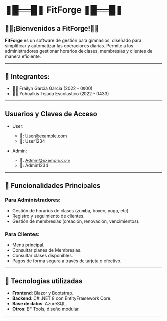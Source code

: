 #  ❚█══█❚ FitForge  ❚█══█❚ 

## 🏋🏽¡Bienvenidos a FitForge!🏋🏽

**FitForge** es un software de gestión para gimnasios, diseñado para simplificar y automatizar las operaciones diarias. Permite a los administradores gestionar horarios de clases, membresías y clientes de manera eficiente.

---

## 👥 Integrantes:
- 👨‍💻 Frailyn Garcia Garcia (2022 - 0000)
- 👨‍💻 Yohualkis Tejada Escolastico (2022 - 0433)

---

## Usuarios y Claves de Acceso
- User:
  - 👤: User@example.com
  - 🔑: User1234

- Admin:
  - 👤: Admin@example.com
  - 🔑: Admin1234
---

## 📝 Funcionalidades Principales

### Para Administradores:

- Gestión de horarios de clases (zumba, boxeo, yoga, etc).
- Registro y seguimiento de clientes.
- Gestión de membresías (creación, renovación, vencimientos).

### Para Clientes:

- Menú principal.
- Consultar planes de Membresias.
- Consultar clases disponibles.
- Pagos de forma segura a través de tarjeta o efectivo.

---

## 🚀 Tecnologías utilizadas

- **Frontend**: Blazor y Bootstrap.
- **Backend**: C# .NET 8 con EntityFramework Core.
- **Base de datos**: AzureSQL.
- **Otros**: EF Tools, diseño modular.

---
